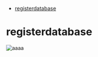 

<!-- vim-markdown-toc GFM -->
* [registerdatabase](#registerdatabase)

<!-- vim-markdown-toc -->

# registerdatabase 


![aaaa](imgas/aaa.png)


